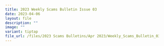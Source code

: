 ```yaml
---
title: 2023 Weekly Scams Bulletin Issue 03
date: 2023-04-06
layout: file
description: ""
image: ""
variant: tiptap
file_url: /files/2023 Scams Bulletins/Apr 2023/Weekly_Scams_Bulletin_03.pdf
---
```


